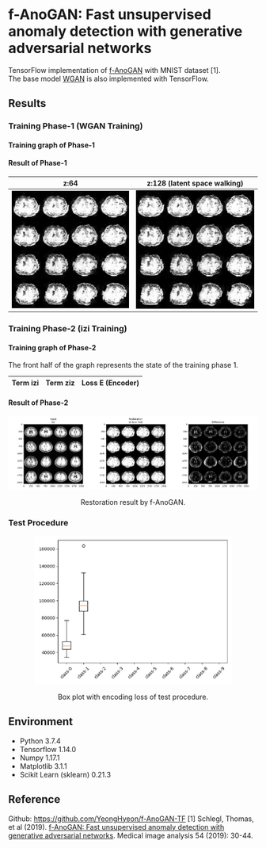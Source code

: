 f-AnoGAN: Fast unsupervised anomaly detection with generative adversarial networks
=====

TensorFlow implementation of <a href="https://www.sciencedirect.com/science/article/abs/pii/S1361841518302640">f-AnoGAN</a> with MNIST dataset [1].  
The base model <a href="https://github.com/YeongHyeon/WGAN-TF">WGAN</a> is also implemented with TensorFlow.   



## Results

### Training Phase-1 (WGAN Training)

#### Training graph of Phase-1


#### Result of Phase-1
<div align="center">

|z:64|z:128 (latent space walking)|
|:---:|:---:|
|<img src="./training/latent_walk/00000008.png" width="250">|<img src="./training/latent_walk/00000009.png" width="250">|


</div>

### Training Phase-2 (izi Training)

#### Training graph of Phase-2
The front half of the graph represents the state of the training phase 1.  

<div align="center">

|Term izi|Term ziz|Loss E (Encoder)|
|:---:|:---:|:---:|

</div>

#### Result of Phase-2
<div align="center">
  <img src="./training/restoration/00000000.png" width="800">  
  <p>Restoration result by f-AnoGAN.</p>
</div>

### Test Procedure
<div align="center">
  <img src="./test-box.png" width="400">
  <p>Box plot with encoding loss of test procedure.</p>
</div>




## Environment
* Python 3.7.4  
* Tensorflow 1.14.0  
* Numpy 1.17.1  
* Matplotlib 3.1.1  
* Scikit Learn (sklearn) 0.21.3  

## Reference
Github: https://github.com/YeongHyeon/f-AnoGAN-TF
[1] Schlegl, Thomas, et al (2019). <a href="https://www.sciencedirect.com/science/article/abs/pii/S1361841518302640">f-AnoGAN: Fast unsupervised anomaly detection with generative adversarial networks</a>. Medical image analysis 54 (2019): 30-44.
